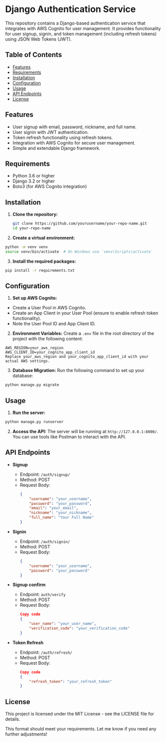 # Django Authentication Service

This repository contains a Django-based authentication service that integrates with AWS Cognito for user management. It provides functionality for user signup, signin, and token management (including refresh tokens) using JSON Web Tokens (JWT).

## Table of Contents

- [Features](#features)
- [Requirements](#requirements)
- [Installation](#installation)
- [Configuration](#configuration)
- [Usage](#usage)
- [API Endpoints](#api-endpoints)
- [License](#license)

## Features

- User signup with email, password, nickname, and full name.
- User signin with JWT authentication.
- Token refresh functionality using refresh tokens.
- Integration with AWS Cognito for secure user management.
- Simple and extendable Django framework.

## Requirements

- Python 3.6 or higher
- Django 3.2 or higher
- Boto3 (for AWS Cognito integration)

## Installation

1. **Clone the repository:**

   ```bash
   git clone https://github.com/yourusername/your-repo-name.git
   cd your-repo-name
   ```

2. **Create a virtual environment:**
  ```bash
  python -m venv venv
  source venv/bin/activate  # On Windows use `venv\Scripts\activate`
  ```
  
3. **Install the required packages:**
  ```bash
  pip install -r requirements.txt
  ```

## Configuration
1. **Set up AWS Cognito:**
- Create a User Pool in AWS Cognito.
- Create an App Client in your User Pool (ensure to enable refresh token functionality).
- Note the User Pool ID and App Client ID.

2. **Environment Variables:** Create a `.env` file in the root directory of the project with the following content:

  ```
  AWS_REGION=your_aws_region
  AWS_CLIENT_ID=your_cognito_app_client_id
  Replace your_aws_region and your_cognito_app_client_id with your actual AWS settings.
  ```

3. **Database Migration:** Run the following command to set up your database:

  ```bash
  python manage.py migrate
  ```

## Usage
1. **Run the server:**

```bash
python manage.py runserver
```
2. **Access the API:** The server will be running at `http://127.0.0.1:8000/`. You can use tools like Postman to interact with the API.


## API Endpoints
- **Signup**
  - Endpoint: `/auth/signup/`
  - Method: POST
  - Request Body:
    ```json
    {
        "username": "your_username",
        "password": "your_password",
        "email": "your_email",
        "nickname": "your_nickname",
        "full_name": "Your Full Name"
    }
    ```
  
- **Signin**
  - Endpoint: `/auth/signin/`
  - Method: POST
  - Request Body:
    ```json
    {
        "username": "your_username",
        "password": "your_password"
    }
    ```

- **Signup confirm**
  - Endpoint: `auth/verify`
  - Method: POST
  - Request Body:
    ```json
    Copy code
    {
        "user_name": "your_user_name",
        "verification_code": "your_verification_code"
    }
    ```

- **Token Refresh**
  - Endpoint: `/auth/refresh/`
  - Method: POST
  - Request Body:
    ```json
    Copy code
    {
        "refresh_token": "your_refresh_token"
    }
    ```

## License
This project is licensed under the MIT License - see the LICENSE file for details.

This format should meet your requirements. Let me know if you need any further adjustments!



